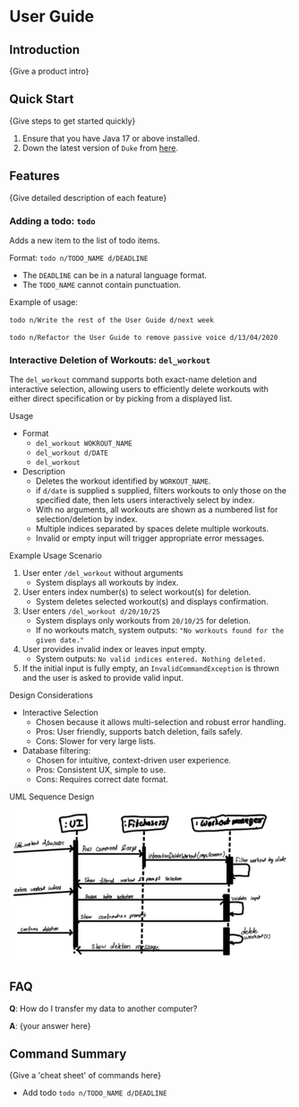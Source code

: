 # User Guide

## Introduction

{Give a product intro}

## Quick Start

{Give steps to get started quickly}

1. Ensure that you have Java 17 or above installed.
1. Down the latest version of `Duke` from [here](http://link.to/duke).

## Features 

{Give detailed description of each feature}

### Adding a todo: `todo`
Adds a new item to the list of todo items.

Format: `todo n/TODO_NAME d/DEADLINE`

* The `DEADLINE` can be in a natural language format.
* The `TODO_NAME` cannot contain punctuation.  

Example of usage: 

`todo n/Write the rest of the User Guide d/next week`

`todo n/Refactor the User Guide to remove passive voice d/13/04/2020`

### Interactive Deletion of Workouts: `del_workout`
The `del_workout` command supports both exact-name deletion and interactive selection,
allowing users to efficiently delete workouts with either direct specification or 
by picking from a displayed list.

Usage
* Format
  * `del_workout WOKROUT_NAME`
  * `del_workout d/DATE`
  * `del_workout`
* Description
    * Deletes the workout identified by `WORKOUT_NAME`.
    * if `d/date` is supplied s supplied, filters workouts to only those on the specified date, 
then lets users interactively select by index.
    * With no arguments, all workouts are shown as a numbered list for selection/deletion by index.
    * Multiple indices separated by spaces delete multiple workouts.
    * Invalid or empty input will trigger appropriate error messages.
  
Example Usage Scenario
1. User enter `/del_workout` without arguments
    * System displays all workouts by index.
2. User enters index number(s) to select workout(s) for deletion.
   * System deletes selected workout(s) and displays confirmation.
3. User enters `/del_workout d/20/10/25`
   * System displays only workouts from `20/10/25` for deletion.
   * If no workouts match, system outputs: `"No workouts found for the given date."`
4. User provides invalid index or leaves input empty.
   * System outputs: `No valid indices entered. Nothing deleted.`
5. If the initial input is fully empty, an `InvalidCommandException` is thrown and the user is asked to provide valid 
input.

Design Considerations
* Interactive Selection
  * Chosen because it allows multi-selection and robust error handling.
  * Pros: User friendly, supports batch deletion, fails safely.
  * Cons: Slower for very large lists.
* Database filtering:
  * Chosen for intuitive, context-driven user experience.
  * Pros: Consistent UX, simple to use.
  * Cons: Requires correct date format.

UML Sequence Design
![Alt text](UML_del_workout.jpeg)
## FAQ

**Q**: How do I transfer my data to another computer? 

**A**: {your answer here}

## Command Summary

{Give a 'cheat sheet' of commands here}

* Add todo `todo n/TODO_NAME d/DEADLINE`
